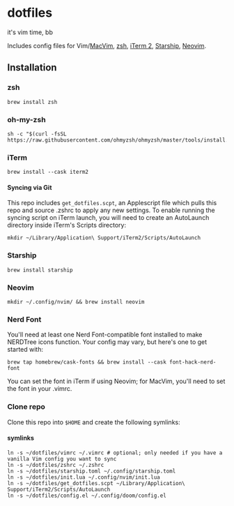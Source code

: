 # dotfiles
it's vim time, bb

Includes config files for Vim/[MacVim](https://macvim-dev.github.io/macvim/), [zsh](https://www.zsh.org/), [iTerm 2](https://iterm2.com/), [Starship](https://starship.rs/), [Neovim](https://neovim.io/).
## Installation
### zsh
``` shell
brew install zsh
```
### oh-my-zsh
``` shell
sh -c "$(curl -fsSL https://raw.githubusercontent.com/ohmyzsh/ohmyzsh/master/tools/install.sh)"
```
### iTerm
``` shell
brew install --cask iterm2
```
#### Syncing via Git
This repo includes `get_dotfiles.scpt`, an Applescript file which pulls this repo and source .zshrc to apply any new settings. To enable running the syncing script on iTerm launch, you will need to create an AutoLaunch directory inside iTerm's Scripts directory:
``` shell
mkdir ~/Library/Application\ Support/iTerm2/Scripts/AutoLaunch
```
### Starship
``` shell
brew install starship
```
### Neovim
``` shell
mkdir ~/.config/nvim/ && brew install neovim
```
### Nerd Font
You'll need at least one Nerd Font-compatible font installed to make NERDTree icons function. Your config may vary, but here's one to get started with:
``` shell
brew tap homebrew/cask-fonts && brew install --cask font-hack-nerd-font
``` 
You can set the font in iTerm if using Neovim; for MacVim, you'll need to set the font in your .vimrc.
### Clone repo
Clone this repo into `$HOME` and create the following symlinks:
#### symlinks
``` shell
ln -s ~/dotfiles/vimrc ~/.vimrc # optional; only needed if you have a vanilla Vim config you want to sync
ln -s ~/dotfiles/zshrc ~/.zshrc
ln -s ~/dotfiles/starship.toml ~/.config/starship.toml
ln -s ~/dotfiles/init.lua ~/.config/nvim/init.lua
ln -s ~/dotfiles/get_dotfiles.scpt ~/Library/Application\ Support/iTerm2/Scripts/AutoLaunch
ln -s ~/dotfiles/config.el ~/.config/doom/config.el
```
